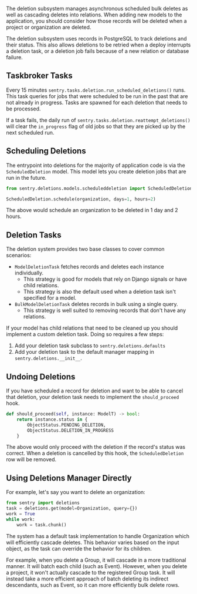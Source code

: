 The deletion subsystem manages asynchronous scheduled bulk deletes as well as cascading deletes
into relations. When adding new models to the application, you should consider how those records will
be deleted when a project or organization are deleted.

The deletion subsystem uses records in PostgreSQL to track deletions and their status. This also
allows deletions to be retried when a deploy interrupts a deletion task, or a deletion job fails
because of a new relation or database failure.

## Taskbroker Tasks

Every 15 minutes `sentry.tasks.deletion.run_scheduled_deletions()` runs. This task queries for jobs
that were scheduled to be run in the past that are not already in progress. Tasks are spawned for
each deletion that needs to be processed.

If a task fails, the daily run of `sentry.tasks.deletion.reattempt_deletions()` will
clear the `in_progress` flag of old jobs so that they are picked up by the next scheduled run.

## Scheduling Deletions

The entrypoint into deletions for the majority of application code is via the `ScheduledDeletion`
model. This model lets you create deletion jobs that are run in the future.

```python
from sentry.deletions.models.scheduleddeletion import ScheduledDeletion

ScheduledDeletion.schedule(organization, days=1, hours=2)
```

The above would schedule an organization to be deleted in 1 day and 2 hours.

## Deletion Tasks

The deletion system provides two base classes to cover common scenarios:

- `ModelDeletionTask` fetches records and deletes each instance individually.
  - This strategy is good for models that rely on Django signals or have child relations.
  - This strategy is also the default used when a deletion task isn't specified for a model.
- `BulkModelDeletionTask` deletes records in bulk using a single query.
  - This strategy is well suited to removing records that don't have any relations.

If your model has child relations that need to be cleaned up you should implement a custom
deletion task. Doing so requires a few steps:

1. Add your deletion task subclass to `sentry.deletions.defaults`
2. Add your deletion task to the default manager mapping in `sentry.deletions.__init__`.

## Undoing Deletions

If you have scheduled a record for deletion and want to be able to cancel that deletion, your
deletion task needs to implement the `should_proceed` hook.

```python
def should_proceed(self, instance: ModelT) -> bool:
    return instance.status in {
        ObjectStatus.PENDING_DELETION,
        ObjectStatus.DELETION_IN_PROGRESS
    }
```

The above would only proceed with the deletion if the record's status was correct. When a deletion
is cancelled by this hook, the `ScheduledDeletion` row will be removed.

## Using Deletions Manager Directly

For example, let's say you want to delete an organization:

```python
from sentry import deletions
task = deletions.get(model=Organization, query={})
work = True
while work:
    work = task.chunk()
```

The system has a default task implementation to handle Organization which will efficiently cascade
deletes. This behavior varies based on the input object, as the task can override the behavior for
its children.

For example, when you delete a Group, it will cascade in a more traditional manner. It will batch
each child (such as Event). However, when you delete a project, it won't actually cascade to the
registered Group task. It will instead take a more efficient approach of batch deleting its indirect
descendants, such as Event, so it can more efficiently bulk delete rows.
